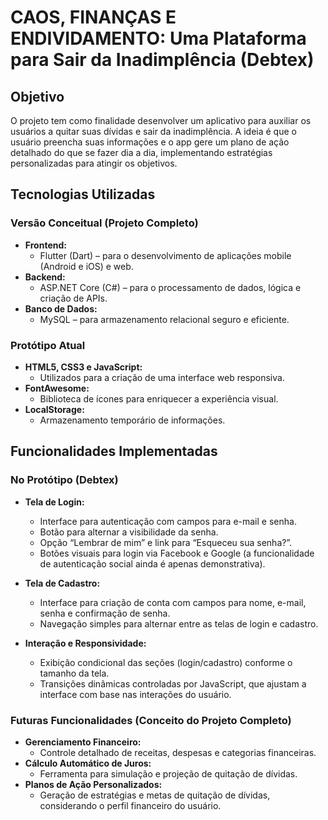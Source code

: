 # CAOS, FINANÇAS E ENDIVIDAMENTO: Uma Plataforma para Sair da Inadimplência (Debtex)

## Objetivo
O projeto tem como finalidade desenvolver um aplicativo para auxiliar os usuários a quitar suas dívidas e sair da inadimplência. A ideia é que o usuário preencha suas informações e o app gere um plano de ação detalhado do que se fazer dia a dia, implementando estratégias personalizadas para atingir os objetivos.

## Tecnologias Utilizadas

### Versão Conceitual (Projeto Completo)
- **Frontend:**  
  - Flutter (Dart) – para o desenvolvimento de aplicações mobile (Android e iOS) e web.
- **Backend:**  
  - ASP.NET Core (C#) – para o processamento de dados, lógica e criação de APIs.
- **Banco de Dados:**  
  - MySQL – para armazenamento relacional seguro e eficiente.

### Protótipo Atual
- **HTML5, CSS3 e JavaScript:**  
  - Utilizados para a criação de uma interface web responsiva.
- **FontAwesome:**  
  - Biblioteca de ícones para enriquecer a experiência visual.
- **LocalStorage:**  
  - Armazenamento temporário de informações.

## Funcionalidades Implementadas

### No Protótipo (Debtex)
- **Tela de Login:**  
  - Interface para autenticação com campos para e-mail e senha.
  - Botão para alternar a visibilidade da senha.
  - Opção “Lembrar de mim” e link para “Esqueceu sua senha?”.
  - Botões visuais para login via Facebook e Google (a funcionalidade de autenticação social ainda é apenas demonstrativa).

- **Tela de Cadastro:**  
  - Interface para criação de conta com campos para nome, e-mail, senha e confirmação de senha.
  - Navegação simples para alternar entre as telas de login e cadastro.

- **Interação e Responsividade:**  
  - Exibição condicional das seções (login/cadastro) conforme o tamanho da tela.
  - Transições dinâmicas controladas por JavaScript, que ajustam a interface com base nas interações do usuário.

### Futuras Funcionalidades (Conceito do Projeto Completo)
- **Gerenciamento Financeiro:**  
  - Controle detalhado de receitas, despesas e categorias financeiras.
- **Cálculo Automático de Juros:**  
  - Ferramenta para simulação e projeção de quitação de dívidas.
- **Planos de Ação Personalizados:**  
  - Geração de estratégias e metas de quitação de dívidas, considerando o perfil financeiro do usuário.
